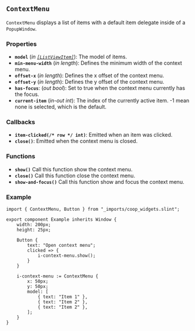 <!--
SPDX-FileCopyrightText: 2023 Florian Blasius <co_sl@tutanota.com>
SPDX-License-Identifier: MIT
-->

## `ContextMenu`

`ContextMenu` displays a list of items with a default item delegate inside of a `PopupWindow`.

### Properties

-   **`model`** (_in_ _[`[ListViewItem]`](../structs-enums/list-view-item.md)_): The model of items.
-   **`min-menu-width`** (_in_ _length_): Defines the minimum width of the context menu.
-   **`offset-x`** (_in_ _length_): Defines the x offset of the context menu.
-   **`offset-y`** (_in_ _length_): Defines the y offset of the context menu.
-   **`has-focus`**: (_out_ _bool_): Set to true when the context menu currently has the focus.
-   **`current-item`** (_in-out_ _int_): The index of the currently active item. -1 mean none is selected, which is the default.

### Callbacks

-   **`item-clicked(/* row */ int)`**: Emitted when an item was clicked.
-   **`close()`**: Emitted when the context menu is closed.

### Functions

-   **`show()`** Call this function show the context menu.
-   **`close()`** Call this function close the context menu.
-   **`show-and-focus()`** Call this function show and focus the context menu.

### Example

```slint
import { ContextMenu, Button } from "_imports/coop_widgets.slint";

export component Example inherits Window {
    width: 200px;
    height: 25px;

    Button {
        text: "Open context menu";
        clicked => {
            i-context-menu.show();
        }
    }

    i-context-menu := ContextMenu {
        x: 50px;
        y: 50px;
        model: [
            { text: "Item 1" },
            { text: "Item 2" },
            { text: "Item 2" },
        ];
    }
}
```